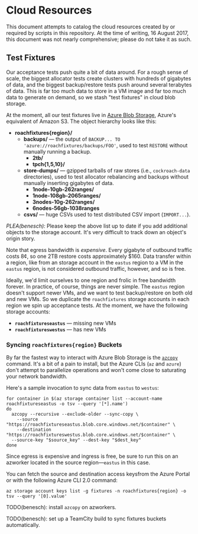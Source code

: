 # Cloud Resources

This document attempts to catalog the cloud resources created by or required by
scripts in this repository. At the time of writing, 16 August 2017, this
document was not nearly comprehensive; please do not take it as such.

## Test Fixtures

Our acceptance tests push quite a bit of data around. For a rough sense of
scale, the biggest allocator tests create clusters with hundreds of gigabytes of
data, and the biggest backup/restore tests push around several terabytes of
data. This is far too much data to store in a VM image and far too much data to
generate on demand, so we stash "test fixtures" in cloud blob storage.

At the moment, all our test fixtures live in [Azure Blob
Storage][azure-blob-storage], Azure's equivalent of Amazon S3. The object
hierarchy looks like this:

* **roachfixtures{region}/**
  * **backups/** — the output of `BACKUP... TO 'azure://roachfixtures/backups/FOO'`,
                   used to test `RESTORE` without manually running a backup.
    * **2tb/**
    * **tpch{1,5,10}/**
  * **store-dumps/** — gzipped tarballs of raw stores (i.e., `cockroach-data`
                       directories), used to test allocator rebalancing and
                       backups without manually inserting gigabytes of data.
    * **1node-10gb-262ranges/**
    * **1node-108gb-2065ranges/**
    * **3nodes-10g-262ranges/**
    * **6nodes-56gb-1038ranges**
  * **csvs/** — huge CSVs used to test distributed CSV import (`IMPORT...`).

*PLEA(benesch):* Please keep the above list up to date if you add additional
objects to the storage account. It's very difficult to track down an object's
origin story.

Note that egress bandwidth is *expensive*. Every gigabyte of outbound traffic
costs 8¢, so one 2TB restore costs approximately $160. Data transfer within a
region, like from an storage account in the `eastus` region to a VM in the
`eastus` region, is not considered outbound traffic, however, and so is free.

Ideally, we'd limit ourselves to one region and frolic in free bandwidth
forever. In practice, of course, things are never simple. The `eastus` region
doesn't support newer VMs, and we want to test backup/restore on both old and
new VMs. So we duplicate the `roachfixtures` storage accounts in each region we
spin up acceptance tests. At the moment, we have the following storage accounts:

* **`roachfixtureseastus`** — missing new VMs
* **`roachfixtureswestus`** — has new VMs

### Syncing `roachfixtures{region}` Buckets

By far the fastest way to interact with Azure Blob Storage is the
[`azcopy`][azcopy] command. It's a bit of a pain to install, but the Azure CLIs
(`az` and `azure`) don't attempt to parallelize operations and won't come close
to saturating your network bandwidth.

Here's a sample invocation to sync data from `eastus` to `westus`:

```shell
for container in $(az storage container list --account-name roachfixtureseastus -o tsv --query '[*].name')
do
  azcopy --recursive --exclude-older --sync-copy \
    --source "https://roachfixtureseastus.blob.core.windows.net/$container" \
    --destination "https://roachfixtureswestus.blob.core.windows.net/$container" \
  --source-key "$source_key" --dest-key "$dest_key"
done
```

Since egress is expensive and ingress is free, be sure to run this on an
azworker located in the source region—`eastus` in this case.

You can fetch the source and destination access keysfrom the Azure Portal or
with the following Azure CLI 2.0 command:

```shell
az storage account keys list -g fixtures -n roachfixtures{region} -o tsv --query '[0].value'
```

TODO(benesch): install `azcopy` on azworkers.

TODO(benesch): set up a TeamCity build to sync fixtures buckets automatically.


[azcopy]: https://docs.microsoft.com/en-us/azure/storage/storage-use-azcopy-linux
[azure-blob-storage]: https://docs.microsoft.com/en-us/azure/storage/storage-introduction#blob-storage
